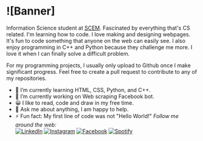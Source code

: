 # ![Banner]

Information Science student at [SCEM](https://www.sahyadri.edu.in/). Fascinated by everything that's CS related. I'm learning how to code. I love making and designing webpages. It's fun to code something that anyone on the web can easily see. I also enjoy programming in C++ and Python because they challenge me more. I love it when I can finally solve a difficult problem.

For my programming projects, I usually only upload to Github once I make significant progress. Feel free to create a pull request to contribute to any of my repositories.

- 🌱 I’m currently learning HTML, CSS, Python, and C++.
- 🔭 I’m currently working on Web scraping Facebook bot.
- 😀 I like to read, code and draw in my free time.
- 💬 Ask me about anything, I am happy to help.
- ⚡ Fun fact: My first line of code was not "Hello World!"
<i>Follow me around the web:</i><br>
<a href="https://www.linkedin.com/in/vishnu-n-v-4491a51b7/" target="_blank"><img src="https://img.shields.io/badge/LinkedIn-%230077B5.svg?&style=flat-square&logo=linkedin&logoColor=white" alt="LinkedIn"></a>
<a href="https://www.instagram.com/ig_carbonx/" target="_blank"><img src="https://img.shields.io/badge/Instagram-%23E4405F.svg?&style=flat-square&logo=instagram&logoColor=white" alt="Instagram"></a>
<a href="https://www.facebook.com/vishnu.n.v.169/" target="_blank"><img src="https://img.shields.io/badge/Facebook-%231877F2.svg?&style=flat-square&logo=facebook&logoColor=white" alt="Facebook"></a>
<a href="https://open.spotify.com/user/quhngqfeg6diw5q2nkl3kf5wn" target="_blank"><img src="https://img.shields.io/badge/Spotify-%231ED760.svg?&style=flat-square&logo=spotify&logoColor=white" alt="Spotify"></a>
</div>
